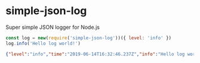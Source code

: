 # simple-json-log

Super simple JSON logger for Node.js

```js
const log = new(require('simple-json-log'))({ level: 'info' })
log.info('Hello log world!')
```

```json
{"level":"info","time":"2019-06-14T16:32:46.237Z","info":"Hello log world!"}
```
